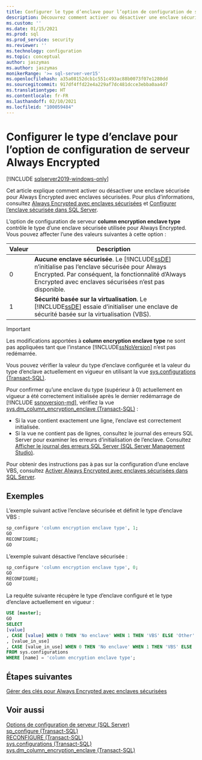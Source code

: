 ```yaml
---
title: Configurer le type d’enclave pour l’option de configuration de serveur Always Encrypted | Microsoft Docs
description: Découvrez comment activer ou désactiver une enclave sécurisée pour Always Encrypted. Découvrez comment vérifier si une enclave a été correctement initialisée.
ms.custom: ''
ms.date: 01/15/2021
ms.prod: sql
ms.prod_service: security
ms.reviewer: ''
ms.technology: configuration
ms.topic: conceptual
author: jaszymas
ms.author: jaszymas
monikerRange: '>= sql-server-ver15'
ms.openlocfilehash: a35a08152dcb1c551c493ac88b0073f07e1280dd
ms.sourcegitcommit: 917df4ffd22e4a229af7dc481dcce3ebba0aa4d7
ms.translationtype: HT
ms.contentlocale: fr-FR
ms.lasthandoff: 02/10/2021
ms.locfileid: "100059484"
---
```

# <a name="configure-the-enclave-type-for-always-encrypted-server-configuration-option"></a>Configurer le type d’enclave pour l’option de configuration de serveur Always Encrypted

[!INCLUDE [sqlserver2019-windows-only](../../includes/applies-to-version/sqlserver2019-windows-only.md)]

Cet article explique comment activer ou désactiver une enclave sécurisée pour Always Encrypted avec enclaves sécurisées. Pour plus d’informations, consultez [Always Encrypted avec enclaves sécurisées](../../relational-databases/security/encryption/always-encrypted-enclaves.md) et [Configurer l’enclave sécurisée dans SQL Server](../../relational-databases/security/encryption/always-encrypted-enclaves-configure-enclave-type.md).

L’option de configuration de serveur **column encryption enclave type** contrôle le type d’une enclave sécurisée utilisée pour Always Encrypted. Vous pouvez affecter l’une des valeurs suivantes à cette option :  
  
|Valeur|Description|  
|-------------------|-----------------| 
|0|**Aucune enclave sécurisée**. Le [!INCLUDE[ssDE](../../includes/ssde-md.md)] n’initialise pas l’enclave sécurisée pour Always Encrypted. Par conséquent, la fonctionnalité d’Always Encrypted avec enclaves sécurisées n’est pas disponible.|  
|1|**Sécurité basée sur la virtualisation**. Le [!INCLUDE[ssDE](../../includes/ssde-md.md)] essaie d’initialiser une enclave de sécurité basée sur la virtualisation (VBS).

> [!IMPORTANT]
> Les modifications apportées à **column encryption enclave type** ne sont pas appliquées tant que l’instance [!INCLUDE[ssNoVersion](../../includes/ssnoversion-md.md)] n’est pas redémarrée.
   
Vous pouvez vérifier la valeur du type d’enclave configurée et la valeur du type d’enclave actuellement en vigueur en utilisant la vue [sys.configurations (Transact-SQL)](../../relational-databases/system-catalog-views/sys-configurations-transact-sql.md). 

Pour confirmer qu’une enclave du type (supérieur à 0) actuellement en vigueur a été correctement initialisée après le dernier redémarrage de [!INCLUDE [ssnoversion-md](../../includes/ssnoversion-md.md)], vérifiez la vue [sys.dm_column_encryption_enclave (Transact-SQL)](../../relational-databases/system-dynamic-management-views/sys-dm-column-encryption-enclave.md) :
 - Si la vue contient exactement une ligne, l’enclave est correctement initialisée. 
 - Si la vue ne contient pas de lignes, consultez le journal des erreurs SQL Server pour examiner les erreurs d’initialisation de l’enclave. Consultez [Afficher le journal des erreurs SQL Server (SQL Server Management Studio)](../../relational-databases/performance/view-the-sql-server-error-log-sql-server-management-studio.md).

Pour obtenir des instructions pas à pas sur la configuration d’une enclave VBS, consultez [Activer Always Encrypted avec enclaves sécurisées dans SQL Server](../../relational-databases/security/tutorial-getting-started-with-always-encrypted-enclaves.md#step-3-enable-always-encrypted-with-secure-enclaves-in-sql-server).

## <a name="examples"></a>Exemples  
 L’exemple suivant active l’enclave sécurisée et définit le type d’enclave VBS :

```sql  
sp_configure 'column encryption enclave type', 1;  
GO  
RECONFIGURE;  
GO  
```  

L’exemple suivant désactive l’enclave sécurisée :  

```sql  
sp_configure 'column encryption enclave type', 0;  
GO  
RECONFIGURE;  
GO  
```  

La requête suivante récupère le type d’enclave configuré et le type d’enclave actuellement en vigueur :

```sql  
USE [master];
GO
SELECT
[value]
, CASE [value] WHEN 0 THEN 'No enclave' WHEN 1 THEN 'VBS' ELSE 'Other' END AS [value_description]
, [value_in_use]
, CASE [value_in_use] WHEN 0 THEN 'No enclave' WHEN 1 THEN 'VBS' ELSE 'Other' END AS [value_in_use_description]
FROM sys.configurations
WHERE [name] = 'column encryption enclave type'; 
```  
## <a name="next-steps"></a>Étapes suivantes
 [Gérer des clés pour Always Encrypted avec enclaves sécurisées](../../relational-databases/security/encryption/always-encrypted-enclaves-manage-keys.md)

## <a name="see-also"></a>Voir aussi  
 [Options de configuration de serveur &#40;SQL Server&#41;](../../database-engine/configure-windows/server-configuration-options-sql-server.md)   
 [sp_configure &#40;Transact-SQL&#41;](../../relational-databases/system-stored-procedures/sp-configure-transact-sql.md)   
 [RECONFIGURE &#40;Transact-SQL&#41;](../../t-sql/language-elements/reconfigure-transact-sql.md)   
 [sys.configurations (Transact-SQL)](../../relational-databases/system-catalog-views/sys-configurations-transact-sql.md)   
 [sys.dm_column_encryption_enclave (Transact-SQL)](../../relational-databases/system-dynamic-management-views/sys-dm-column-encryption-enclave.md)   
